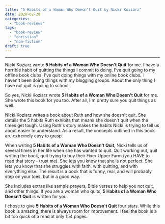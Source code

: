```yaml
---
title: "5 Habits of a Woman Who Doesn't Quit by Nicki Koziarz"
date: 2020-02-28
categories: 
  - "book-reviews"
tags: 
  - "book-review"
  - "christian"
  - "non-fiction"
draft: true
---
```


* * *

Nicki Koziarz wrote **5 Habits of a Woman Who Doesn't Quit** for me. I have a horrible habit of quitting the things I commit to doing. I've quit going to my offline book clubs. I've quit doing things with my online book clubs. I haven't been doing things with my blogging groups. About the only thing I have not quit is going to school.

So yes, Nicki Koziarz wrote **5 Habits of a Woman Who Doesn't Quit** for me. She wrote this book for you too. After all, I'm pretty sure you quit things as well.

Nicki Koziarz writes a book about Ruth and how she doesn't quit. She details the 5 habits Ruth exhibits that means she doesn't quit when the times get tough. Using Ruth's story makes the habits Nicki is trying to tell us about easier to understand. As a result, the concepts outlined in this book are extremely easy to grasp.

When writing **5 Habits of a Woman Who Doesn't Quit**, Nicki tells us of several times in her life when she has wanted to quit. Quit working out, quit writing the book, quit trying to buy their Fixer Upper Farm (you HAVE to read that story - trust me). She lets you know that she is not perfect. She lets you know that she struggles with faith, with quitting, and with everything else. The result is a book that is funny, real, and will probably step on your toes, but in a good way.

She includes extras like sample prayers, Bible verses to help you not quit, and other things. If you are a woman who quits, **5 Habits of a Woman Who Doesn't Quit** is written for you.

I chose to give **5 Habits of a Woman Who Doesn't Quit** four stars. While this book is amazing, there is always room for improvement. I feel the book is a bit too quick of a read at only 154 pages.

